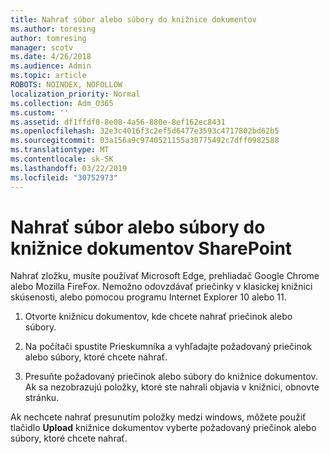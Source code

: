 ```yaml
---
title: Nahrať súbor alebo súbory do knižnice dokumentov
ms.author: toresing
author: tomresing
manager: scotv
ms.date: 4/26/2018
ms.audience: Admin
ms.topic: article
ROBOTS: NOINDEX, NOFOLLOW
localization_priority: Normal
ms.collection: Adm_O365
ms.custom: ''
ms.assetid: df1ffdf0-8e08-4a56-880e-8ef162ec8431
ms.openlocfilehash: 32e3c4016f3c2ef5d6477e3593c4717802bd62b5
ms.sourcegitcommit: 03a156a9c9740521155a30775492c7dff0982588
ms.translationtype: MT
ms.contentlocale: sk-SK
ms.lasthandoff: 03/22/2019
ms.locfileid: "30752973"
---
```

# <a name="upload-a-folder-or-files-to-a-sharepoint-document-library"></a>Nahrať súbor alebo súbory do knižnice dokumentov SharePoint

Nahrať zložku, musíte používať Microsoft Edge, prehliadač Google Chrome alebo Mozilla FireFox. Nemožno odovzdávať priečinky v klasickej knižnici skúsenosti, alebo pomocou programu Internet Explorer 10 alebo 11.
  
1. Otvorte knižnicu dokumentov, kde chcete nahrať priečinok alebo súbory.
    
2. Na počítači spustite Prieskumníka a vyhľadajte požadovaný priečinok alebo súbory, ktoré chcete nahrať.
    
3. Presuňte požadovaný priečinok alebo súbory do knižnice dokumentov. Ak sa nezobrazujú položky, ktoré ste nahrali objavia v knižnici, obnovte stránku. 
    
Ak nechcete nahrať presunutím položky medzi windows, môžete použiť tlačidlo **Upload** knižnice dokumentov vyberte požadovaný priečinok alebo súbory, ktoré chcete nahrať. 
  

